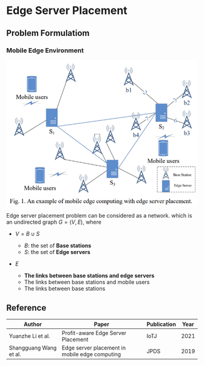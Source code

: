 # Edge Server Placement

## Problem Formulatiom

### Mobile Edge Environment

![](resources/example-mec.png)

Edge server placement problem can be considered as a network. which is an undirected graph $G = (V, E)$, where

- $V = B \cup S$
  - $B$: the set of **Base stations**
  - $S$: the set of **Edge servers**

- $E$
  - **The links between base stations and edge servers**
  - The links between base stations and mobile users
  - The links between base stations

## Reference

| Author                 | Paper                                          | Publication | Year |
| ---------------------- | ---------------------------------------------- | ----------- | ---- |
| Yuanzhe Li et al.      | Profit-aware Edge Server Placement             | IoTJ        | 2021 |
| Shangguang Wang et al. | Edge server placement in mobile edge computing | JPDS        | 2019 |
